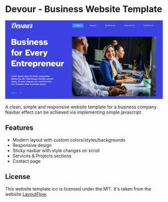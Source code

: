 # Devour - Business Website Template

!['Website Template Photo](./readme-img.png)

A clean, simple and responsive website template for a business company. Navbar effect can be achieved via implementing simple javascript.

## Features

- Modern layout with custom colors/styles/backgrounds
- Responsive design
- Sticky navbar with style changes on scroll
- Services & Projects sections
- Contact page

## License

This website template ico is licensed under the MIT. It's taken from the website [LayoutFlow](https://layoutflow.com/website-templates/devour/).
